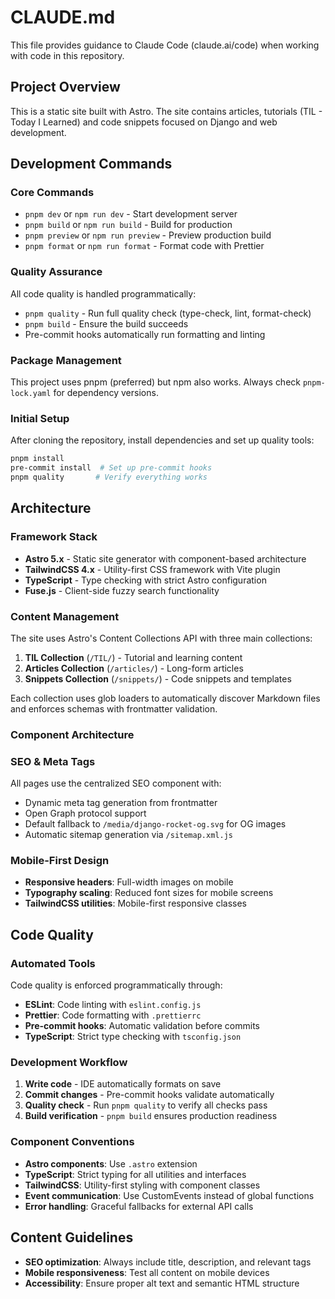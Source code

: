 # CLAUDE.md

This file provides guidance to Claude Code (claude.ai/code) when working with code in this repository.

## Project Overview

This is a static site built with Astro.
The site contains articles, tutorials (TIL - Today I Learned) and code snippets focused on Django and web development.

## Development Commands

### Core Commands

- `pnpm dev` or `npm run dev` - Start development server
- `pnpm build` or `npm run build` - Build for production
- `pnpm preview` or `npm run preview` - Preview production build
- `pnpm format` or `npm run format` - Format code with Prettier

### Quality Assurance

All code quality is handled programmatically:

- `pnpm quality` - Run full quality check (type-check, lint, format-check)
- `pnpm build` - Ensure the build succeeds
- Pre-commit hooks automatically run formatting and linting

### Package Management

This project uses pnpm (preferred) but npm also works. Always check `pnpm-lock.yaml` for dependency versions.

### Initial Setup

After cloning the repository, install dependencies and set up quality tools:

```bash
pnpm install
pre-commit install  # Set up pre-commit hooks
pnpm quality       # Verify everything works
```

## Architecture

### Framework Stack

- **Astro 5.x** - Static site generator with component-based architecture
- **TailwindCSS 4.x** - Utility-first CSS framework with Vite plugin
- **TypeScript** - Type checking with strict Astro configuration
- **Fuse.js** - Client-side fuzzy search functionality

### Content Management

The site uses Astro's Content Collections API with three main collections:

1. **TIL Collection** (`/TIL/`) - Tutorial and learning content
2. **Articles Collection** (`/articles/`) - Long-form articles
3. **Snippets Collection** (`/snippets/`) - Code snippets and templates

Each collection uses glob loaders to automatically discover Markdown files and enforces schemas with frontmatter validation.

### Component Architecture

### SEO & Meta Tags

All pages use the centralized SEO component with:

- Dynamic meta tag generation from frontmatter
- Open Graph protocol support
- Default fallback to `/media/django-rocket-og.svg` for OG images
- Automatic sitemap generation via `/sitemap.xml.js`

### Mobile-First Design

- **Responsive headers**: Full-width images on mobile
- **Typography scaling**: Reduced font sizes for mobile screens
- **TailwindCSS utilities**: Mobile-first responsive classes

## Code Quality

### Automated Tools

Code quality is enforced programmatically through:

- **ESLint**: Code linting with `eslint.config.js`
- **Prettier**: Code formatting with `.prettierrc`
- **Pre-commit hooks**: Automatic validation before commits
- **TypeScript**: Strict type checking with `tsconfig.json`

### Development Workflow

1. **Write code** - IDE automatically formats on save
2. **Commit changes** - Pre-commit hooks validate automatically
3. **Quality check** - Run `pnpm quality` to verify all checks pass
4. **Build verification** - `pnpm build` ensures production readiness

### Component Conventions

- **Astro components**: Use `.astro` extension
- **TypeScript**: Strict typing for all utilities and interfaces
- **TailwindCSS**: Utility-first styling with component classes
- **Event communication**: Use CustomEvents instead of global functions
- **Error handling**: Graceful fallbacks for external API calls

## Content Guidelines

- **SEO optimization**: Always include title, description, and relevant tags
- **Mobile responsiveness**: Test all content on mobile devices
- **Accessibility**: Ensure proper alt text and semantic HTML structure

